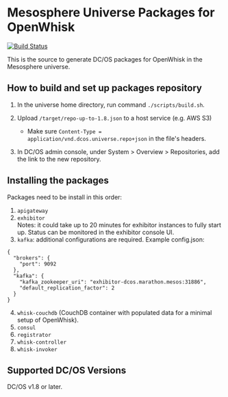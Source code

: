 # Mesosphere Universe Packages for OpenWhisk

[![Build Status](https://travis-ci.org/openwhisk/openwhisk-devtools.svg?branch=master)](https://travis-ci.org/openwhisk/openwhisk-devtools)

This is the source to generate DC/OS packages for OpenWhisk in the Mesosphere universe.


## How to build and set up packages repository

1. In the universe home directory, run command `./scripts/build.sh`.

2. Upload `/target/repo-up-to-1.8.json` to a host service (e.g. AWS S3)

    * Make sure `Content-Type = application/vnd.dcos.universe.repo+json` in the file's headers.

3. In DC/OS admin console, under System > Overview > Repositories, add the link to the new repository.

## Installing the packages

Packages need to be install in this order:  

1. `apigateway`
2. `exhibitor`  
Notes: it could take up to 20 minutes for exhibitor instances to fully start up. Status can be monitored in the exhibitor console UI.
3. `kafka`: additional configurations are required. Example config.json:   

```
{
  "brokers": {
    "port": 9092
  },
  "kafka": {
    "kafka_zookeeper_uri": "exhibitor-dcos.marathon.mesos:31886",
    "default_replication_factor": 2
  }
}
```

4. `whisk-couchdb` (CouchDB container with populated data for a minimal setup of OpenWhisk).
5. `consul`
6. `registrator`
7. `whisk-controller`
8. `whisk-invoker`

## Supported DC/OS Versions

DC/OS v1.8 or later.
